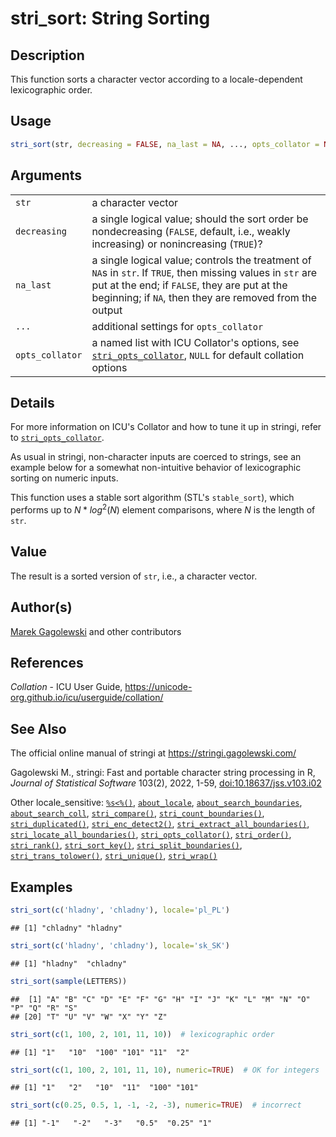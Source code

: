 # stri_sort: String Sorting

## Description

This function sorts a character vector according to a locale-dependent lexicographic order.

## Usage

``` r
stri_sort(str, decreasing = FALSE, na_last = NA, ..., opts_collator = NULL)
```

## Arguments

|                 |                                                                                                                                                                                                                         |
|-----------------|-------------------------------------------------------------------------------------------------------------------------------------------------------------------------------------------------------------------------|
| `str`           | a character vector                                                                                                                                                                                                      |
| `decreasing`    | a single logical value; should the sort order be nondecreasing (`FALSE`, default, i.e., weakly increasing) or nonincreasing (`TRUE`)?                                                                                   |
| `na_last`       | a single logical value; controls the treatment of `NA`s in `str`. If `TRUE`, then missing values in `str` are put at the end; if `FALSE`, they are put at the beginning; if `NA`, then they are removed from the output |
| `...`           | additional settings for `opts_collator`                                                                                                                                                                                 |
| `opts_collator` | a named list with <span class="pkg">ICU</span> Collator\'s options, see [`stri_opts_collator`](stri_opts_collator.md), `NULL` for default collation options                                                             |

## Details

For more information on <span class="pkg">ICU</span>\'s Collator and how to tune it up in <span class="pkg">stringi</span>, refer to [`stri_opts_collator`](stri_opts_collator.md).

As usual in <span class="pkg">stringi</span>, non-character inputs are coerced to strings, see an example below for a somewhat non-intuitive behavior of lexicographic sorting on numeric inputs.

This function uses a stable sort algorithm (<span class="pkg">STL</span>\'s `stable_sort`), which performs up to $N*log^2(N)$ element comparisons, where $N$ is the length of `str`.

## Value

The result is a sorted version of `str`, i.e., a character vector.

## Author(s)

[Marek Gagolewski](https://www.gagolewski.com/) and other contributors

## References

*Collation* - ICU User Guide, <https://unicode-org.github.io/icu/userguide/collation/>

## See Also

The official online manual of <span class="pkg">stringi</span> at <https://stringi.gagolewski.com/>

Gagolewski M., <span class="pkg">stringi</span>: Fast and portable character string processing in R, *Journal of Statistical Software* 103(2), 2022, 1-59, [doi:10.18637/jss.v103.i02](https://doi.org/10.18637/jss.v103.i02)

Other locale_sensitive: [`%s<%()`](+25s+3C+25.md), [`about_locale`](about_locale.md), [`about_search_boundaries`](about_search_boundaries.md), [`about_search_coll`](about_search_coll.md), [`stri_compare()`](stri_compare.md), [`stri_count_boundaries()`](stri_count_boundaries.md), [`stri_duplicated()`](stri_duplicated.md), [`stri_enc_detect2()`](stri_enc_detect2.md), [`stri_extract_all_boundaries()`](stri_extract_boundaries.md), [`stri_locate_all_boundaries()`](stri_locate_boundaries.md), [`stri_opts_collator()`](stri_opts_collator.md), [`stri_order()`](stri_order.md), [`stri_rank()`](stri_rank.md), [`stri_sort_key()`](stri_sort_key.md), [`stri_split_boundaries()`](stri_split_boundaries.md), [`stri_trans_tolower()`](stri_trans_casemap.md), [`stri_unique()`](stri_unique.md), [`stri_wrap()`](stri_wrap.md)

## Examples




```r
stri_sort(c('hladny', 'chladny'), locale='pl_PL')
```

```
## [1] "chladny" "hladny"
```

```r
stri_sort(c('hladny', 'chladny'), locale='sk_SK')
```

```
## [1] "hladny"  "chladny"
```

```r
stri_sort(sample(LETTERS))
```

```
##  [1] "A" "B" "C" "D" "E" "F" "G" "H" "I" "J" "K" "L" "M" "N" "O" "P" "Q" "R" "S"
## [20] "T" "U" "V" "W" "X" "Y" "Z"
```

```r
stri_sort(c(1, 100, 2, 101, 11, 10))  # lexicographic order
```

```
## [1] "1"   "10"  "100" "101" "11"  "2"
```

```r
stri_sort(c(1, 100, 2, 101, 11, 10), numeric=TRUE)  # OK for integers
```

```
## [1] "1"   "2"   "10"  "11"  "100" "101"
```

```r
stri_sort(c(0.25, 0.5, 1, -1, -2, -3), numeric=TRUE)  # incorrect
```

```
## [1] "-1"   "-2"   "-3"   "0.5"  "0.25" "1"
```
